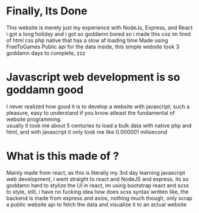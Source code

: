 # Finally, Its Done

This website is merely just my experience with NodeJs, Express, and React
i got a long holiday and i got so goddamn bored so i made this coz im tired of html css php native that has a slow af loading time
Made using FreeToGames Public api for the data inside, this simple website took 3 goddamn days to complete, zzz

# Javascript web development is so goddamn good

I never realized how good it is to develop a website with javascript, such a pleasure, easy to understand if you know atleast the fundamental of website programming.
<br>
usually it took me about 5 centuries to load a bulk data with native php and html, and with javascript it only took me like 0.000001 milisecond

# What is this made of ?

Mainly made from react, as this is literally my 3rd day learning javascript web development, i went straight to react and NodeJS and express, its so goddamn hard to stylize the UI in react, im using bootstrap react and scss to style, still, i have no fucking idea how does scss syntax written like, the backend is made from express and axios, nothing much though, only scrap a public website api to fetch the data and visualize it to an actual website
